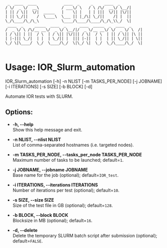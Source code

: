 ```
 _  ____  ____            ____  _     _     ____  _          
/ \/  _ \/  __\          / ___\/ \   / \ /\/  __\/ \__/|     
| || / \||  \/|  _____   |    \| |   | | |||  \/|| |\/||     
| || \_/||    /  \____\  \___ || |_/\| \_/||    /| |  ||     
\_/\____/\_/\_\          \____/\____/\____/\_/\_\\_/  \|     
 ____  _     _____  ____  _      ____  _____  _  ____  _     
/  _ \/ \ /\/__ __\/  _ \/ \__/|/  _ \/__ __\/ \/  _ \/ \  /|
| / \|| | ||  / \  | / \|| |\/||| / \|  / \  | || / \|| |\ ||
| |-||| \_/|  | |  | \_/|| |  ||| |-||  | |  | || \_/|| | \||
\_/ \|\____/  \_/  \____/\_/  \|\_/ \|  \_/  \_/\____/\_/  \|
                                                             
```

# Usage: IOR_Slurm_automation

IOR_Slurm_automation [-h] -n NLIST [-m TASKS_PER_NODE] [-j JOBNAME] [-i ITERATIONS] [-s SIZE] [-b BLOCK] [-d]

Automate IOR tests with SLURM.

## Options:

- **-h, --help**  
  Show this help message and exit.

- **-n NLIST, --nlist NLIST**  
  List of comma-separated hostnames (i.e. targeted nodes).

- **-m TASKS_PER_NODE, --tasks_per_node TASKS_PER_NODE**  
  Maximum number of tasks to be launched; default=`1`.

- **-j JOBNAME, --jobname JOBNAME**  
  Base name for the job (optional); default=`IOR_test`.

- **-i ITERATIONS, --iterations ITERATIONS**  
  Number of iterations per test (optional); default=`10`.

- **-s SIZE, --size SIZE**  
  Size of the test file in GB (optional); default=`128`.

- **-b BLOCK, --block BLOCK**  
  Blocksize in MB (optional); default=`16`.

- **-d, --delete**  
  Delete the temporary SLURM batch script after submission (optional); default=`FALSE`.